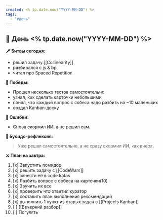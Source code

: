 ```yaml
---
created: <% tp.date.now("YYYY-MM-DD") %>
tags:
  - "#день"
---
```


## 🏯 День <% tp.date.now("YYYY-MM-DD") %>

**🗡️ Битвы сегодня:**
- решил задачу:[[Collinearity]]
- разбирался с js & bp
- читал про Spaced Repetition

**🎯 Победы:**
- Прошел несколько тестов самостоятельно
- узнал, как сделать карточки небольшими
- понял, что каждый вопрос с собеса надо разбить на ~10 маленьких
- создал Kanban-доску

**💢 Ошибки:**
- Снова скормил ИИ, а не решил сам.

**📿 Бусидо-рефлексия:**
> Уже решал самостоятельно, а не сразу скормил ИИ, как вчера.

**⚔️ План на завтра:**
1. [x] Запустить помидор
2. [x] решить задачу с [[CodeWars]]
3. [x] занести её в code katas
4. [x] Разбить вопрос с собеса на карточки(10)
5. [x] Заучить их все
6. [x] проверить что ответил куратор
7. [x] составить план выполнения рекомендаций
8. [x] выполнить 1 пункт из старых задач в [[Projects Kanban]]
9. [ ] [[Вечерний разбор]] 
10. [ ] Погулять